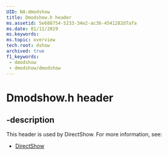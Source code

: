 ```yaml
---
UID: NA:dmodshow
title: Dmodshow.h header
ms.assetid: 5e688754-5233-34e2-ac36-4541282d7afa
ms.date: 01/11/2019
ms.keywords: 
ms.topic: overview
tech.root: dshow
archived: true
f1_keywords:
 - dmodshow
 - dmodshow/dmodshow
---
```


# Dmodshow.h header


## -description

This header is used by DirectShow. For more information, see:

- [DirectShow](../_dshow/index.md)

